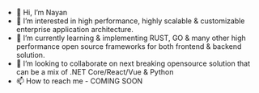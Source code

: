 - 👋 Hi, I’m Nayan
- 👀 I’m interested in high performance, highly scalable & customizable enterprise application architecture. 
- 🌱 I’m currently learning & implementing  RUST, GO & many other high performance open source frameworks for both frontend & backend solution.
- 💞️ I’m looking to collaborate on next breaking opensource solution that can be a mix of .NET Core/React/Vue & Python
- 📫 How to reach me - COMING SOON

<!---
nayan112/nayan112 is a ✨ special ✨ repository because its `README.md` (this file) appears on your GitHub profile.
You can click the Preview link to take a look at your changes.
--->
